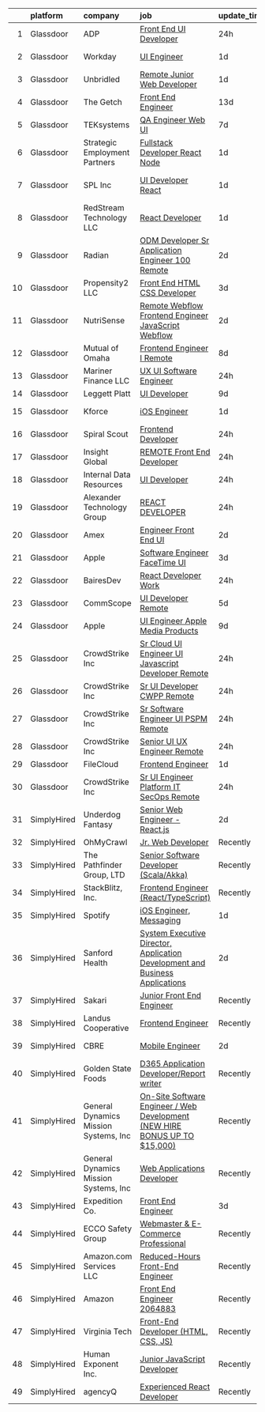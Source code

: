 

|    | platform    | company                               | job                                                                                                                                                                                                                                                                                                                                                                                                                                                                                                                                                                                                                                                                                                                                                                                                                                                                                                                                                                                                                                                                                                                                                                                                                                                                                                                                                     | update_time   | location             |
|---:|:------------|:--------------------------------------|:--------------------------------------------------------------------------------------------------------------------------------------------------------------------------------------------------------------------------------------------------------------------------------------------------------------------------------------------------------------------------------------------------------------------------------------------------------------------------------------------------------------------------------------------------------------------------------------------------------------------------------------------------------------------------------------------------------------------------------------------------------------------------------------------------------------------------------------------------------------------------------------------------------------------------------------------------------------------------------------------------------------------------------------------------------------------------------------------------------------------------------------------------------------------------------------------------------------------------------------------------------------------------------------------------------------------------------------------------------|:--------------|:---------------------|
|  1 | Glassdoor   | ADP                                   | [Front End UI Developer](https://www.glassdoor.com/partner/jobListing.htm?pos=113&ao=1110586&s=58&guid=00000181bdae109c9039b5071ba000dd&src=GD_JOB_AD&t=SR&vt=w&cs=1_4faa6764&cb=1656744710736&jobListingId=1007977150498&cpc=47CFDC01B3F81FAC&jrtk=3-0-1g6uqs45ukblp801-1g6uqs46c2go0000-8640638b53765891--6NYlbfkN0BdBocYeX87Z3tbYO-a3tIUonBsExDdYt9uQcyNDOozXnkVd5hTI0608q-7R_1Q8O8KYf5D1NZMi-Afd-a3WJ1lUbkRk1s9t00aYD5pBrgxUiZw_j9aSwcViSwjjLhfqem0XiX15YPsihTDjm2Ny-P4ZjUMDvx7i5HsshtMTvi2vCWoBhzkYxOPEPPveTFcxx8_GgdV0yS9GTS73sWAeDrAFAvxmRDYzO_7CKAG2Bz0udykR_W--g5nQl40OjU6HIp_UMpCw01tl1Lf4kxY30llGgXdQcWpWfrd5d0wFAK1FsYIDeHaVGS1xeHly0KPKVH6yXsygtB5qR1A8HyIxdjIqizyoc-6IqnhJyVaXzCKM0XsdeYTSIszp92QlfG0SyMS9cnkeBp-wHTE9BJ6yp2a9ByvGFPJts56tdlkwtrBenR4ylxNSPg_Jzs48xbgugohqIY23kBwceAUh3k0GJYxW8BNgP0fN-sKjmv6V1loQeOy3n0CWEvY3pXlWpoEyRdc6ips5OeraQEYfRXAYlQ5FoETemzKV6a8MqrT-wkyEA%3D%3D)                                                                                                                                                                                                                                                                                                                                                                                                                                                | 24h           | Roseland, NJ         |
|  2 | Glassdoor   | Workday                               | [UI Engineer](https://www.glassdoor.com/partner/jobListing.htm?pos=122&ao=1136043&s=58&guid=00000181bdae109c9039b5071ba000dd&src=GD_JOB_AD&t=SR&vt=w&cs=1_c615e4fd&cb=1656744710737&jobListingId=1007973094837&jrtk=3-0-1g6uqs45ukblp801-1g6uqs46c2go0000-bad893b5e180667b-)                                                                                                                                                                                                                                                                                                                                                                                                                                                                                                                                                                                                                                                                                                                                                                                                                                                                                                                                                                                                                                                                            | 1d            | Pleasanton, CA       |
|  3 | Glassdoor   | Unbridled                             | [Remote Junior Web Developer](https://www.glassdoor.com/partner/jobListing.htm?pos=125&ao=1136043&s=58&guid=00000181bdae109c9039b5071ba000dd&src=GD_JOB_AD&t=SR&vt=w&ea=1&cs=1_597a2e75&cb=1656744710737&jobListingId=1007975460579&jrtk=3-0-1g6uqs45ukblp801-1g6uqs46c2go0000-0aa28e00837e963a-)                                                                                                                                                                                                                                                                                                                                                                                                                                                                                                                                                                                                                                                                                                                                                                                                                                                                                                                                                                                                                                                       | 1d            | Remote               |
|  4 | Glassdoor   | The Getch                             | [Front End Engineer](https://www.glassdoor.com/partner/jobListing.htm?pos=127&ao=1136043&s=58&guid=00000181bdae109c9039b5071ba000dd&src=GD_JOB_AD&t=SR&vt=w&ea=1&cs=1_2789d31b&cb=1656744710737&jobListingId=1007948862927&jrtk=3-0-1g6uqs45ukblp801-1g6uqs46c2go0000-6f9d946ad2eb4d22-)                                                                                                                                                                                                                                                                                                                                                                                                                                                                                                                                                                                                                                                                                                                                                                                                                                                                                                                                                                                                                                                                | 13d           | Remote               |
|  5 | Glassdoor   | TEKsystems                            | [QA Engineer  Web UI](https://www.glassdoor.com/partner/jobListing.htm?pos=119&ao=1110586&s=58&guid=00000181bdae109c9039b5071ba000dd&src=GD_JOB_AD&t=SR&vt=w&cs=1_2d98ee3f&cb=1656744710737&jobListingId=1007962887260&cpc=C4A69CCDBB3B9599&jrtk=3-0-1g6uqs45ukblp801-1g6uqs46c2go0000-dc460dd38abbd74e--6NYlbfkN0AuKz8EBO1xHDEL7V2YF9xF3dC_I9B9i-Zw2Jh8clPMK9BxhHDJszxSyW718EipT5NuEJ5r4iyAw9Uxx5pJbW7rFPs4skpYXUQabwx7iecORZQ_nXqkIs4wTwzIcNtNp0ENbzfXJWnzDkFrd5GVPUZ23Vo0rIR48N8-3qK2-25sDLPCB9lrUiyzCLgtu-OKjQjXBVNNu6LDos0MogUDdN1VpYUHJgc9h9_Q7wD8CgbRRunnN6P8VK6kjW88rCXFIPhj31LVHkgd00AaEsx--Z0V0yyYlKHZBmm-7xYqifW9xUEPArKrMXJTNWgbYpv8HROG_HEY9DSQ71_7zfDI_bJZFl8yTR-QFjvnE6Jndrs0xM57GT8LuQc1dvHDRTfY7XGxRpee3bhp4KAL0uHeVci71vhi7TQV1xSftowRKjMiXlKV4PyYlBk2NjvF4C2xFHkTHApbcX4n6rx7CMxal8xU92rhzs5NrqSr2vAUjgEv3INF1cg_GS5CaNOCdcrsnfJfggcaxQpFwfYqx_BJ3LDIkNFPKDhqGesosMEnRYaQ2UxmtypQ7dpKLn4UgSPdHNx4TSYKXlJyK6bsrdD7kfcSIk5LZYKRnuAVN7u6CDJpWp7hWXvYE81u3pL_j3sNwFjuHB-xsGNJyUBH2hqJ_62gax2NsFKwwjremkZCpRWNefW0tbvpEH2pNmPlxITgPOVyHnTS899lYATtn02chM7oFjpFlz9l-5Q3V5KU10Ntd1dfU7pAJeyF5xe0zxAV4UT8T6FGglzYeKSblXqr17A3h8lah2y0EEXmRaZP-5DjS81mv_-aDN8V46066er_1XI0hdspoJQCmRVFu8G1khd6QY4erBm0lyPo_zSRA7l_u5s2GFwFqSYv3NQKA-R68nyo4umYRL8Z7gvf3QlHIbfXMX-_ZB9TVKOE2lceDgRcssjBwcgKF8V76aCJyRGrOXs%3D)                                 | 7d            | Cupertino, CA        |
|  6 | Glassdoor   | Strategic Employment Partners         | [Fullstack Developer  React Node ](https://www.glassdoor.com/partner/jobListing.htm?pos=110&ao=1110586&s=58&guid=00000181bdae109c9039b5071ba000dd&src=GD_JOB_AD&t=SR&vt=w&ea=1&cs=1_1255e71e&cb=1656744710736&jobListingId=1007973669318&cpc=155EB9D5185558AF&jrtk=3-0-1g6uqs45ukblp801-1g6uqs46c2go0000-e2a191fa8b0c6860--6NYlbfkN0Ae8WSDClp8gaHXgdcWuYv5Wrj1KoRKVvBE5CoP3jUGCrxIJ4kistXu19Dw2WKWHXN7DSxgKjhbEHjC6J9zeg0OVboIQeuyC1VUJByVXWktu4g4BWzVrMCNmsOOpPHG0mPq_smFyENH5uXZykjjKzkYN7stFNptPSOELxo-2iNEfl5wPcOGVooPBJvW_3jThtIg7kc-0vqocJooP7YiBirr6FoQ2RbsGO3otlQK2VAsZfs-uJAHF7wMEddH1Bj7-UZpu3fe7fUrwCmr0uL1aIinApgFHeMeT_0pk5NMtm2pn5BLrdyoapctBm34rqFexSBxx8udyn-sbpwH5ewwrh_CpyidjWSw5odSMuh4i7OuJ66FiqCIz8GYAs1lMJ3HJm-bxQ4ZSqPnlpNkNjigrM3M154WVmbK1hngbBblvkMEKSlN0LbyNTPt1V034bmSwKmCerAsYky_TKyjj515Lu_uAWUdOgh3WC47DGUg2MKpPoyj_aHfUwSu5Vcd7-PSLELZ4l7TBa6eJA%3D%3D)                                                                                                                                                                                                                                                                                                                                                                                                                                                                 | 1d            | Remote               |
|  7 | Glassdoor   | SPL  Inc                              | [UI Developer   React](https://www.glassdoor.com/partner/jobListing.htm?pos=121&ao=1110586&s=58&guid=00000181bdae109c9039b5071ba000dd&src=GD_JOB_AD&t=SR&vt=w&cs=1_17c9faa6&cb=1656744710737&jobListingId=1007974850575&cpc=47CFDC01B3F81FAC&jrtk=3-0-1g6uqs45ukblp801-1g6uqs46c2go0000-9d4257fbfee63309--6NYlbfkN0CoZx6RZ76Kz2BC5LaLJVXH_1oYGbR7vq7wgU_JS4Ka_zqAJAoaD_XVd8UHgkWuzgt4GDcgTCyviLqOUpLkfw9xDmsQdJ8MovGvzauOxxpXAqD9bnTxeLwCmYQPT8TM6xPsU-m0EOJyh6Eqmog4-XRhqsQs7kofOx6Uc0gybVGe5XnjWmxmOahqDWD9N1M9Y7SnK4J17RnFrK3HfUzi-rtH3iVSXM4PvVX383w9M_TEz7AleymSVWQt9CmgUg0jIB2MzGow3VIJfG4xhV5WMCRgdkVGpar1WaX9JfaR3rVqU-ck3neDB7Oa49-liNoi-b9qikyV9WPa8hC8iy6YAMpkQOrJbiS9Sh8-hI0rVNBCQ5Rv0UTaBHzNXrrXuIKn0PpXodC1-CQyE1XhZuHvR9yptp3JjoBP3OTCZ4LbB_f13FiGJcueM91izHR2qDZXHBV2UXn202RtAFku49vl8r2vtV2KEaN0_RJVAgEnCOmtP6FbOFFcoa_0RHyepaRV3_ju6Dj4pneBd9WuZOYZim3vWl1qpucGxa4odRCscezH3YJhaKw84ukmutu5uX0KJu5x3PJw0JLBToTYITsFkHdi-NkcNlKxFq_sUDeW0wv6pHPIvVCMNHh2ukAVkJtj6TBIRMMKCycbICojOMwhv0DDxr5x2KkI0ow%3D)                                                                                                                                                                                                                                                                                                                                | 1d            | The Woodlands, TX    |
|  8 | Glassdoor   | RedStream Technology LLC              | [React Developer](https://www.glassdoor.com/partner/jobListing.htm?pos=120&ao=1110586&s=58&guid=00000181bdae109c9039b5071ba000dd&src=GD_JOB_AD&t=SR&vt=w&ea=1&cs=1_7ce684fa&cb=1656744710737&jobListingId=1007973024477&cpc=2CAED5C921A5F994&jrtk=3-0-1g6uqs45ukblp801-1g6uqs46c2go0000-9e4436713e30697e--6NYlbfkN0Af4VUVFC65ZFGPeY38cqKHBXywLY7NZRgmgZnkNCReYRyOh2A8xKmJ0aardfUm_DqbGp4Mo6n5FQeh_kpfe1ayjXNBeFRj9-XW56PZtNhKyFip6CEL9mOq2VvOaismqNul2Ebl8hni4UEKKYhJHtzy52pD3upSJse6Bu9eL88qikzI3YYQlHsaNTvRBbkdrHGJTEtnJemRzJrCFbcj2-EmLLKqPx7mLSidguQ07f1aYwp0eGLSIaOD3bF6ZVPsMFRAiJ2oCraRIUL_Ackz4LM7J7BhZqVCgpIlhVTHapvWtkdbU8kzM_V-TvZ8B_CuKyxygBX1sMOtBlsnLBXJyxecJBvV3L2ZVWMYFxRyuHE3PjJSaWbSNRRhakVxmJGe9sLLPnkCRkIKPkPeSetb54SYdB1cwQ86N-6hwoqdUzYciapMbIuEZnzA50tWH0Pqa51okwVEjb5o_yTmPhvvJQLtn99OOGOYQaUNo9m5wB3hkVJadWIfoRAytpi9L4d0sBw%3D)                                                                                                                                                                                                                                                                                                                                                                                                                                                                                                | 1d            | Remote               |
|  9 | Glassdoor   | Radian                                | [ODM Developer   Sr  Application Engineer   100  Remote](https://www.glassdoor.com/partner/jobListing.htm?pos=112&ao=1110586&s=58&guid=00000181bdae109c9039b5071ba000dd&src=GD_JOB_AD&t=SR&vt=w&cs=1_8821831f&cb=1656744710735&jobListingId=1007970976777&cpc=B101C867B3EF2D75&jrtk=3-0-1g6uqs45ukblp801-1g6uqs46c2go0000-5cc4727f3d0ed58e--6NYlbfkN0CPBaTvlP3AWcGYLBb4Z-YE7ZmQp2bpWWk0TarN_m5aaxFk5hjdr5o0Pu0MABzWjsKYxC2XAn8MOuwYUIkpeqn3nkGjo2bCgh6kPV0tgKngXiOdTkkuQO15oIE81F2YOIIk8wabZTpuhrH7ybg5yiXCDACB312sfDo7MjBsk8qkRKzfIgBehCiUHDzywWL8jOFtRd5YJ1-0YUNuwClLg_lhst4LUg0w5J2LPnUa8Kp30huaxfnXht1ZBBYRq0Ns1FV-k2-skkGi1653xkhSnfClX1Kck7iNAODRgacMOwSv9dHvdpLEOJPRHugYdky4NYF9Rw4_P7WPTZjWhLwKJADFb08BKSQ51tdwwAgCKkXLeXqZghEoWaCCtMhtZjCgauc3baHQMe2gvaj6IScoih3RLGo0b4lczqoC6_QMYf3V8cPWzPqflp_YGGhsM2hj4XSdHhBhZGlqmqtmzsFW-l3qy6AHYPUGyywwXcrE5op3NSIr_zuDOKvRFW3c_k4BeTnfYtEuroouE4ZJEzp1CyAvDAxwzMNv8otB3XyRFO49PRruuRTOiZaR4xYQeJBdofdQVTsuxtb3LaAg1BgC2bS-zTYsWt7LaLH7S3ox1BI8Lc9QoeKPkfend9bP6bwazMKhje4NptVbsM_pb9KDTWmyEXyoqQ8gGkuwvEsYIh8i7g%3D%3D)                                                                                                                                                                                                                                                                                | 2d            | Pennsylvania         |
| 10 | Glassdoor   | Propensity2  LLC                      | [Front End HTML CSS Developer](https://www.glassdoor.com/partner/jobListing.htm?pos=128&ao=1136043&s=58&guid=00000181bdae109c9039b5071ba000dd&src=GD_JOB_AD&t=SR&vt=w&ea=1&cs=1_e4b2a80f&cb=1656744710737&jobListingId=1007969120188&jrtk=3-0-1g6uqs45ukblp801-1g6uqs46c2go0000-78171765aa648115-)                                                                                                                                                                                                                                                                                                                                                                                                                                                                                                                                                                                                                                                                                                                                                                                                                                                                                                                                                                                                                                                      | 3d            | Remote               |
| 11 | Glassdoor   | NutriSense                            | [Remote Webflow Frontend Engineer   JavaScript  Webflow](https://www.glassdoor.com/partner/jobListing.htm?pos=124&ao=1136043&s=58&guid=00000181bdae109c9039b5071ba000dd&src=GD_JOB_AD&t=SR&vt=w&ea=1&cs=1_4f623a8b&cb=1656744710737&jobListingId=1007970812519&jrtk=3-0-1g6uqs45ukblp801-1g6uqs46c2go0000-eafea48149ace2b2-)                                                                                                                                                                                                                                                                                                                                                                                                                                                                                                                                                                                                                                                                                                                                                                                                                                                                                                                                                                                                                            | 2d            | Chicago, IL          |
| 12 | Glassdoor   | Mutual of Omaha                       | [Frontend Engineer I   Remote](https://www.glassdoor.com/partner/jobListing.htm?pos=106&ao=1110586&s=58&guid=00000181bdae109c9039b5071ba000dd&src=GD_JOB_AD&t=SR&vt=w&cs=1_4c138617&cb=1656744710734&jobListingId=1007959150612&cpc=334ABAF5D42DC775&jrtk=3-0-1g6uqs45ukblp801-1g6uqs46c2go0000-e716b48e77e107a8--6NYlbfkN0AKY9t8q7VgAheoAs7efbXyhExMUVS6P88HBLabZoQOT6odWudF8K1nswEbB-u_gfhGuqF56yWDTsDBG_Z_IMaQRjIvkLyakpxvAvzaMee0uoI5-l-3iuJrhOAWaSqAlJDXWlGZENoEbVtRqtsgc6PTXvqNSELRq2ui7902kh2muRoFh3EioIczNp53ib624ltJZaNiHjvxZ8rf2jIAPZDtoBCLj4vPiqqAr-P8PBA3uhe8SwURxL_BnP2rQ7cj76fMrGsj3f-IpiNG9fOkwPOcb5biPo5GHPRuHfyjbkDQ81ftAKMBSjy35eNSNr2VoxNmk_iLjX2Xdi6mRZzN1NYTFy60MpuS5yLQXSYIPvr68RBPvbRk9w6BvrL9GvEoe_Nje6Za-n7Z86xx_We4wOwhaU70RevdkI5iMngzctKMbZs43km1sNnI7h7WrhUNFGFs6-vddCH4nzktAOd9zjxdaWGmJZ5B0BqwSLrTKJsPM5GsSpLxMn7jTnBZMOhKcobnR61vPH2TSeMQSr7wJkh_)                                                                                                                                                                                                                                                                                                                                                                                                                                                                      | 8d            | Remote               |
| 13 | Glassdoor   | Mariner Finance  LLC                  | [UX UI Software Engineer](https://www.glassdoor.com/partner/jobListing.htm?pos=101&ao=1110586&s=58&guid=00000181bdae109c9039b5071ba000dd&src=GD_JOB_AD&t=SR&vt=w&ea=1&cs=1_46aff937&cb=1656744710734&jobListingId=1007977299940&cpc=4B4B39186BDA197B&jrtk=3-0-1g6uqs45ukblp801-1g6uqs46c2go0000-4ed103ad4145c6ce--6NYlbfkN0CRXJaX_ETJGlwN1sk8fjXo5yVXRvSeounu7t0bSIDpPoi8HR3n8jkwe9kDAt425NC0R3RFqOMsbVNXBY-Nde4WNEi39do2qVtcl5HnCf3ZiCe6iI8DcY3btsY3BHRrPZQ66UoP6YdkUO2FURnU_Hcv7AhAVYPOpSTUy2PDXYsL8Neqk-ASRKctSgHym9VNKIq6OtJQZdH5Clyzta8Mey3aEMG2gkT0yw-isX70bqGor4jKmbhZokFF_JiQyKmSbeObSXaWkihehJKbN0C3ElFuOm5DbVutWR4LpcQWOIwg1GEVH0UL0afzz2JAfW1_0_XSB_XlJEcSa6CMyoMQHsmyZYnzXk_fc1MsEwx0FOKt5W_9rzTlGX1K2jvYsNrH1S5jaSVlSFg1Fu1Gr1pR4voXOZB6XbyO_ygUbLg5T1Zm7yExVKsX99b0EDq1AEFyhquaZnBMMzp-Q9xSsTZpg5G1xnp-_zL_kt6iwbcZsqvPHTCosyVtRmu2PWQWwBaQ1XkT15g89BPHoVyooJOKxrUrAfKMhdpsLU2HR7xGySvHYgCT7TULc-LOxBqZva3o5ZJ6OJHzXeU4ycE8zGm43LTg9hdZC26XUp4dxhAhZjfm58bvFgrEH6lmmNv4GKqUqz8%3D)                                                                                                                                                                                                                                                                                                                                                        | 24h           | Nottingham, MD       |
| 14 | Glassdoor   | Leggett   Platt                       | [UI Developer](https://www.glassdoor.com/partner/jobListing.htm?pos=130&ao=1136043&s=58&guid=00000181bdae109c9039b5071ba000dd&src=GD_JOB_AD&t=SR&vt=w&cs=1_f2a6c24f&cb=1656744710737&jobListingId=1007957923313&jrtk=3-0-1g6uqs45ukblp801-1g6uqs46c2go0000-24d3c1303e62a2fa-)                                                                                                                                                                                                                                                                                                                                                                                                                                                                                                                                                                                                                                                                                                                                                                                                                                                                                                                                                                                                                                                                           | 9d            | Remote               |
| 15 | Glassdoor   | Kforce                                | [iOS Engineer](https://www.glassdoor.com/partner/jobListing.htm?pos=118&ao=1110586&s=58&guid=00000181bdae109c9039b5071ba000dd&src=GD_JOB_AD&t=SR&vt=w&cs=1_f340a3f0&cb=1656744710737&jobListingId=1007973787086&cpc=5EFBB0462F9C6B7A&jrtk=3-0-1g6uqs45ukblp801-1g6uqs46c2go0000-3b95ab327bc8602b--6NYlbfkN0C5IatSLh_Ak1q39eQQoPIxD737RW9NeiYGvIRXkrLjEBkC4LI6KweF0vk9JRHgKW-XJBUh1Rwnd5yC49-vlYcaaTttfyMHpOCW5ETJhrrEF2TnqeD3rifF-2_ft8NWHITOLXouQiYgRyUwBhvbNqfKtnkFrWlz-AXV5AdVb931wPgUw7nQeGcjZyru7PnitgO8WBTntLAxKrTK9NClHerUAwtlFTZzS07K_isQUSYWibuf0fYHEGjrc_Ou9DSART4u1MKb4qSIiaTAUbuM7-PGJm8cd_LeozMF_pAncoG9344nnwTLhgXWXtOvXvaA8zaIXIqSuS2BP1nIXHQOWrLXfVfbA-0w-PiMT4x3l9QeAM9yvCZLLAOakV-kXxqz8nVVMHJlzG9At9G3Yv7qrZ2Eb2NLSOZSqL_RNOkoybC_2dFXVD6HoURZT4dmvKEa0KwEdPS8nWS7gl6BD9H0ChGG3X6W07w6_7RpFzMRToFk4z4b4j0qpY-dgDojCR2mDJ_G0Rg1bBRqToEec-QjuwBvISgdKA4yfPUAedyVTUiyv9aEni_YGW8Ts8CDyVLUWaVW21pDYanhXaLnuOPma5a9ZviwB9Pva2I%3D)                                                                                                                                                                                                                                                                                                                                                                                                        | 1d            | New York, NY         |
| 16 | Glassdoor   | Spiral Scout                          | [Frontend Developer](https://www.glassdoor.com/partner/jobListing.htm?pos=129&ao=1136043&s=58&guid=00000181bdae109c9039b5071ba000dd&src=GD_JOB_AD&t=SR&vt=w&cs=1_7935c20c&cb=1656744710737&jobListingId=1007976701147&jrtk=3-0-1g6uqs45ukblp801-1g6uqs46c2go0000-fc1400203a9b1ae0-)                                                                                                                                                                                                                                                                                                                                                                                                                                                                                                                                                                                                                                                                                                                                                                                                                                                                                                                                                                                                                                                                     | 24h           | Remote               |
| 17 | Glassdoor   | Insight Global                        | [REMOTE Front End Developer](https://www.glassdoor.com/partner/jobListing.htm?pos=115&ao=1110586&s=58&guid=00000181bdae109c9039b5071ba000dd&src=GD_JOB_AD&t=SR&vt=w&ea=1&cs=1_e03a87c4&cb=1656744710736&jobListingId=1007977738342&cpc=217C45A42544DB93&jrtk=3-0-1g6uqs45ukblp801-1g6uqs46c2go0000-af4300dc63f2bc65--6NYlbfkN0BKkHZu3wF05EeDimN_p6sYpKCMArvwa95YdH7UpkaBCu3kko-CbOwOV_XhtFppJUNQ9NlS8ArM8kPCoo8MoNYEnhN3JZLZTbza090vZEJ_-BujKxb5xfp26E0MeDYcaIfUuLaQiozBZirQuXX0w8E7t78zRTftg-i7gvRwAX40OcQbM9y82J2MaM8UfSslGIsHaBKRtilK70fStvmwZ7syq7bto8XSZtE4lDTXQKixeQdNCZkE2f8tDCP2ULqNeIbHUt9HeNc3BXzyGnW0fV25eqBGaKgJCvNcTOYhXVgi7jpIdiU1UffnkUe6oQKqBiBvWLPQ98PyQQpaE3R23NYz93QgfG67dlbf3CBXt97MZwyHQJPwq7liRwmp719WSTZlS5gMH70N07pKMwzRta04erXsDLvoQKRyunnusOheDnwM2Y3-5nyJmjARGOXMNUiA1xrVGAp-Bj9iT49GLqGI0lr9XdUnAO6JK010e2npUvFZRWeWsKsJtHqy9ZtNAj5X_PqQ0B696Q%3D%3D)                                                                                                                                                                                                                                                                                                                                                                                                                                                                       | 24h           | Remote               |
| 18 | Glassdoor   | Internal Data Resources               | [UI Developer](https://www.glassdoor.com/partner/jobListing.htm?pos=116&ao=1110586&s=58&guid=00000181bdae109c9039b5071ba000dd&src=GD_JOB_AD&t=SR&vt=w&ea=1&cs=1_7daa9ee1&cb=1656744710736&jobListingId=1007976878367&cpc=FAE5E775D180B2FB&jrtk=3-0-1g6uqs45ukblp801-1g6uqs46c2go0000-4f1192e115aca0b4--6NYlbfkN0D-IIHpRgNhhiguU_t6VlqfhfFf3-SclHiEW6RanCpGL0AEnsnTmiX299MBfDVxpfqKARoMG1BliAW50HGdWNzpuOY9_ictGzthdb4HKyI62osFL0HXph8qgHlpP_VWFfI3T_BR2RUA1ENZRK5fTHbsJVx71rsQlA511dJXfMxT_zbocUJOsYIbkm-pUpboDVpddpmAoaEHQqPe5L-8zvmbeb51h24YFZwnQDWS_J53-Hz_nHLTah7NEWjXms7vL8DB5bNf6jwkaOveh8TmKQTj695QKl_c4rWs-y2DI76s5RHda2V6Lgn7mR12JiTHTr67p2UvCHIfGfavaxDJMZej2z1zDbMN9NWt0--zG4RTNxrKgahOH3jJIlArcUhzEAGtbiQcRVGLDgMgYRKHpdEbsBcpqMV5HolFr6EsSY3OpB9F30cen4jKK7Y1tYjyGoUFFoqoncfWNJ35A6LHqj2EYxPkxd0QqZkP--IWzT7sHnqvKZa5rEUdS09MCsXxLa4%3D)                                                                                                                                                                                                                                                                                                                                                                                                                                                                                                   | 24h           | Remote               |
| 19 | Glassdoor   | Alexander Technology Group            | [REACT DEVELOPER](https://www.glassdoor.com/partner/jobListing.htm?pos=117&ao=1110586&s=58&guid=00000181bdae109c9039b5071ba000dd&src=GD_JOB_AD&t=SR&vt=w&cs=1_26efed9b&cb=1656744710736&jobListingId=1007977729681&cpc=D69957E0862862E0&jrtk=3-0-1g6uqs45ukblp801-1g6uqs46c2go0000-75e7f4cbc5a9115e--6NYlbfkN0Avftd6jsqiWrKyZssmiLKhk4_EZe-NnSIBQVtPsReCG7jCM-LcLwSbOAvDOC6cdpN1os_eqk1aZJDLUvlW6CA3yOyBwA418wfhZ_MnjmQArTKPN9MSTjLD-mgCzUta7qcrdEQzWcRXQC75uE_WRWuFIGtqBjvWk37KG2DlQaIuGJhp0I3iCpM4BUhugAQm9Cggh7dYSbPzDhdjEBcJltuWjShXrflV1csfij4fvpDIZSOqHNB8rTHHIU6PbMc46JK6InXAnISma0ik4nZ-4G5mo8D-wVvOeDTctOi6yIQq8SrNdvq4xU8lCkPrbY_Np5SuDtplBy7zhwQYuzTVVy2nuVO-Dw5lSnt6HgkE7X6FodrqDhjf0CyjFMKPOtyhqvNFTNFI3vVojwzETy-HHDigvXvv9dfjlD24Qp-87TAfJXvp2COOXDE699Tx_rW_8nWO5PNAg33GL3rENiosFBM5BrdczfgI93A%3D)                                                                                                                                                                                                                                                                                                                                                                                                                                                                                                                                     | 24h           | Remote               |
| 20 | Glassdoor   | Amex                                  | [Engineer   Front End UI](https://www.glassdoor.com/partner/jobListing.htm?pos=123&ao=1136043&s=58&guid=00000181bdae109c9039b5071ba000dd&src=GD_JOB_AD&t=SR&vt=w&cs=1_f5b76d2e&cb=1656744710737&jobListingId=1007970760520&jrtk=3-0-1g6uqs45ukblp801-1g6uqs46c2go0000-14cf124d68024c49-)                                                                                                                                                                                                                                                                                                                                                                                                                                                                                                                                                                                                                                                                                                                                                                                                                                                                                                                                                                                                                                                                | 2d            | Sunrise, FL          |
| 21 | Glassdoor   | Apple                                 | [Software Engineer  FaceTime UI](https://www.glassdoor.com/partner/jobListing.htm?pos=105&ao=1110586&s=58&guid=00000181bdae109c9039b5071ba000dd&src=GD_JOB_AD&t=SR&vt=w&cs=1_64e956d9&cb=1656744710734&jobListingId=1007968763049&cpc=F41FEAB56D215062&jrtk=3-0-1g6uqs45ukblp801-1g6uqs46c2go0000-33b8aa5dcc80f057--6NYlbfkN0BvKrLyj5gPmtZO9T8euul8TCxuuKNOtzRJOomxnwSEodTz2Bc-sPZlt2Zgji_QUXELUOP7nPS83B-uHpRDEFV_70kxk398OMpudh7w1QJZ-B6EXuMfTVX9Fm6MNqzjqYh0ONp-eGm4nsvHumKbyayViD0x30M0D1UqhCtu8LsDKfFOtEwVvfgG2fpkkSewbTwzItQJyXDEjUNS6uMrMSCMTzE20K_urbZIvNn1nkwOPQ4FnrMcuxvE2Wef7U3G77ZiEseKL9cTr5DWo119AEwCZSOTFf7o1VF4OqzN23n8kCGlbzSP_ZFx66d7yTPyCNHB6yVgs_Uxm9WO1AOiPH0DBA-Bht50sIj7-VV85VH3wTduoSAZ39TM9rwP5XYFqXmBBlDvhq2B1I1Jh5RyXtPjb7VQZxSTspTDX0qvieo-DsUytljotHmJSpmoHSvjNuL3GlGEQIOqxgVf14xqj6RVtclHzUtO2a9QSizY8EDyfnz3woVvAs3LUcPMpjjT_N4TfV68c9ekRVLepUb0vKi8_2f4rTgeyrioGo-itKnaITctkgx5tchBvr1nZUZfLVzuJR76lixpS_1UVlkAHP5_3_Aclyo_qg2Fdd0rvpO0hid7gmjQaBmK5RETz7MOXJ2IZgYvV3ItLaSAE_5QjK5hKJzcNaLsXeXFhOW7h0ZTW-8Nrc2G-AQ9wFzSmIqiM2wCE0BiXWaYd6MHZ68eIlBGTDMg-uKTgug5tJH9P0fKDqyKZlaebOMPJz3A-r-ty81YfIbVA7IpTeK7MrxJLBqlvlrw2bfZgzx2Yy3wyN7MGqtpRN0Ixjbl4lHKqcWbnDi7y9xboh6seNTCNRM1opwC0ZKFeL5fBJPL7m87-XYKNUzW0BElM9hNnQ-xGgTYuwxF4xCPFc127PA9uId9Ej6p4Jxjpq--XnF_ywxiDxZ0IvVwq3C1JuQgT5Jjq21zUv6IYPTMxfPfHQ%3D%3D)        | 3d            | Cupertino, CA        |
| 22 | Glassdoor   | BairesDev                             | [React Developer Work](https://www.glassdoor.com/partner/jobListing.htm?pos=114&ao=1110586&s=58&guid=00000181bdae109c9039b5071ba000dd&src=GD_JOB_AD&t=SR&vt=w&cs=1_9d72fe92&cb=1656744710736&jobListingId=1007976975404&cpc=C4A69CCDBB3B9599&jrtk=3-0-1g6uqs45ukblp801-1g6uqs46c2go0000-557afa12b1f95c84--6NYlbfkN0BfEGkshao4EhrCCf7LYqKO8VNtf9vkQrewuI3DmTR_-Jneqbsj8sPVmGazyWwXaUott1QKtIdCfv1Ov6UHyUmSTBPcQmSfoVjzkcWQm8xSaEJsSonLhced0AmYb9JlsQ3ez7ZRfOIbzyD-W6TQ-U1KuSdAg5EnZ5rGdkiBxBn9ES07zqJkBFVnb45Fdj127QCQwcHn4vnU2SsZZ4122BGq-KtFfRe7fn2FpTGgoAMBA80OSmKAFxMXE2xI5W7DYjNetsm-UG66lN-byMhxGZPw5M1EBZ4LwAnft6VP2B53-VAcJqZXrFHuTKg6bASOw0gXni76reki8SJ4p9OCBdwPiyUWAcsP9G12AeEHEA1B29qj5PamhXYIlALMa0oq4EfQdijrY2mDVyYJGocd5OjogJ-kxCrVNv-cWkhMBBx8n5yj32es0DTCPD0d9XO20R9j46_jOq6yo6fJaJuXo1cNT6tHk8r8VwuAIldSGLz_1TDOZNdfpsc3iTUxV092wJB5i4obDw_mnRJD7yWUPeWDGGNlW5dEwyx5wAiOqnizfs1c1Csv7HqnnCRO4ArnX8xg7Q1pcwgpKJxKXAv8dD2R)                                                                                                                                                                                                                                                                                                                                                                                                              | 24h           | Los Angeles, CA      |
| 23 | Glassdoor   | CommScope                             | [UI Developer  Remote ](https://www.glassdoor.com/partner/jobListing.htm?pos=109&ao=1110586&s=58&guid=00000181bdae109c9039b5071ba000dd&src=GD_JOB_AD&t=SR&vt=w&cs=1_e82a0c73&cb=1656744710735&jobListingId=1007964957612&cpc=1160948BCBA38B5B&jrtk=3-0-1g6uqs45ukblp801-1g6uqs46c2go0000-41e1b7ecb28fd14d--6NYlbfkN0CwPQlE_KVUWc7XgRS3UGldfhmULTx3GuLIl-6xz8KvcvTI7h49EM63c1ReKtsj9ZfR5YIMkhPyz3BY3KX3T9LoMasfrG4g2-4e4eVVKUs4q9ZiN897-xsl5WtZtCM2PekuCRIX3xjC2YxmmFB8SqydZ48MOuhfzSudIWFLZyaewc1M7OXbnVm094jguUIyIg5h3zjxCg9qg8gUByLkGj1HofjAWCv5gXy6tb1_rkQY_bsyNDHh9RoNIs4JDKTPl5dJWwGr2elan4GVyA0pT6ZvlRjI_aJhBKCrIHi1pm5zQS0kevZHt5ahcMEuyaWCEYY0LJk0IRpXjm8dd52OoLbrpDJmyy9HdZ8W9H4TQQTIemjw85LmM2xVgYtcTTFXkg51O1gurGtLOtZJJSSo9lRlRuWkgawaxq0iO2pKMrwpCQNd9zHvsO5AbLxOALPn4nU0jjqui7pLIQ%3D%3D)                                                                                                                                                                                                                                                                                                                                                                                                                                                                                                                                                 | 5d            | New York, NY         |
| 24 | Glassdoor   | Apple                                 | [UI Engineer  Apple Media Products](https://www.glassdoor.com/partner/jobListing.htm?pos=111&ao=1110586&s=58&guid=00000181bdae109c9039b5071ba000dd&src=GD_JOB_AD&t=SR&vt=w&cs=1_6153ca82&cb=1656744710735&jobListingId=1007958038015&cpc=AC285F3A3ECA6BB0&jrtk=3-0-1g6uqs45ukblp801-1g6uqs46c2go0000-8a0b664032cadb1c--6NYlbfkN0BvKrLyj5gPmtZO9T8euul8TCxuuKNOtzRJOomxnwSEodTz2Bc-sPZlFpP0h5lDivovpfvqOxTLWHU9I2qb_-gDvf3LctaM9XozobUmQRjXF6f63jcxG5I8xS-venhMX2NcyikjYLIjvJ4YI5wvFezBQX45jEeeXmzpKsAxdR7CIeMYcnN4AGwmHKzJxtnANsjtFyHA_YBBUalRmHz_t_47h3oMqUAeKwl5vcyD7j2aB6AczscHUT7eTwwg9DwJrdsHGfX97v298kYL9G2iSqWg2Hk1pOoIeVnjhQSWJuWvOhZGjzTUCDPZYYCZ7s-xm5a5l9zKOj2gC-j8YjPwQmV4hPPwUhun7ipn6i9V2m1EpzjkruqAi9M4OMXxxdemoIqkBAKsoLOOYCpQpFoP0FVvUdcrCnv_gV1loYwSQOOlF96watvl87W0rhsdNlKQBxVrxT1ksrgl2puQr_ruAF0oyKNwESLgts1oAoMrkgn3GpCMCvk7fiheGYLiQiE1_QqQUmSOUy0o2ISid4LadbEHUSlvZ21NT2OhrknK-qINshSfAC1wB5zOvow5d3SRPtxEUL9FqAhC9OEFUFYltO7G3QgEJf03uGZDzUiVv0oA2ljicy3reYKu5tXnVzeY-Fe7idOSri4JXh4lgAIlawKTaUEO7-Sf6kYSmtHP3_AkA4nrEVEB_4whWNwGSwGVwqqy3iClzWDox-eVx0UbWVV0RoldnlDsysQHOsYT4Q2dk1QqU0oRXRrnhA9a5zwUkzbJjf1zROS1z0S0zbw28kN9zJXArk-FXMe-MyqVQsUkIkd18WtXr5baIcJ-Ah1DSHpLyN9L63mfVEXVLXcICNkCLtdf8PXrR_fu_vyCTv22WUIDH0lKaXY33oryj2VEZXM2aFHupoa1m6yFyAra65uwzPhLy6JFmsvBaqURzgQy2w-dNUJmXeEvVTDWpOdlJj_o2YMxbsgH6Os4AUk9AoDX) | 9d            | New York, NY         |
| 25 | Glassdoor   | CrowdStrike  Inc                      | [Sr  Cloud  UI  Engineer   UI Javascript Developer  Remote ](https://www.glassdoor.com/partner/jobListing.htm?pos=103&ao=1110586&s=58&guid=00000181bdae109c9039b5071ba000dd&src=GD_JOB_AD&t=SR&vt=w&cs=1_d7beaa14&cb=1656744710734&jobListingId=1007977361111&cpc=F41FEAB56D215062&jrtk=3-0-1g6uqs45ukblp801-1g6uqs46c2go0000-2464116eed68f0f7--6NYlbfkN0Cu2CVlb3GO4Nf7aS8SXsFwjpUbSKkwsJRaJhRnAEdqU3Js9yq5ERWfG4xl2bJ8urZdfVP2gNAQEkwun41HXerDxQI3trCRHoTUzKLrt1AqrZiQ0NysiWytOae_fhc2iM9Y-ZqdY_t-PJXjlbddwbq3bIfiqJqDLZ9uTa2yDSld5V6fjFLTIZAyyMXzp2liHsfDTTgxV9F7dgeEEVeUyhgTzdkUxSsih20yeAU0nV4J1b8xcGKdcvN_Ia_-Ee9xWNRxLPlHJ-ZOpfHd-T5Udlkcm2l_5pdmuUbV8_dDvxv4Y8aqoMaNJeV5YW5CF0qv2wVy_qRa9V1C1AGp-PP4n3hJ08HH2sIL_hpDuTZuBSObGsGuydU6WDJXew5ysf_Z6EcB0eR9CqlZ8DDxZncBq040UgGydGYNvndJ1_7PLaRP2EpLHeLs8KY1Ja-TQQ7rvnHAAQQ5VnobRB7nftVaqml8kJw6uNNCHuaimL1PuCco3AIqLPyq8WdySi_RBg867cd0XGUsd7SuvR4yHbE6uCSue0Men48k2egrRq7kYLDDtoZO1-lJAk_6huzwTmZ3_F8jHhUKWxxeHQGsTRFnv50CpT_3f2yx9d3NE4d9EB6oKty2ccnMrgVVpv5kMVL-ny5j-CdCbrDeI_xGmzVk3iq2CTeDuIJAsM0MykOFMee-pdN3YjM1rI8CIC6sJLzrmL9UpQEmdL_RNwysHdDOraSCD2q-u2oRl9osiqk20DWCKJGLiGXGmwiN)                                                                                                                                                                                                        | 24h           | Seattle, WA          |
| 26 | Glassdoor   | CrowdStrike  Inc                      | [Sr  UI Developer   CWPP  Remote ](https://www.glassdoor.com/partner/jobListing.htm?pos=104&ao=1110586&s=58&guid=00000181bdae109c9039b5071ba000dd&src=GD_JOB_AD&t=SR&vt=w&cs=1_dafa9d9d&cb=1656744710734&jobListingId=1007977361156&cpc=F41FEAB56D215062&jrtk=3-0-1g6uqs45ukblp801-1g6uqs46c2go0000-9e213cf659fab321--6NYlbfkN0Cu2CVlb3GO4Nf7aS8SXsFwjpUbSKkwsJRaJhRnAEdqU3Js9yq5ERWfG4xl2bJ8urZdfVP2gNAQEn-3t-T0DU6hCVHFTKYhdFu7ExC0ffBGIgY2kSFKCU6LUVrmEck7nOLmVMNt8KV0lfxRAaKxDCUMwot2UXH3c9c_qAbfF7QaBu_bJ-DSin4vrmQpryp4prd9L_vnYh8SxCanp9tCLj0kzY66ZefPYhUQeyvliYdlC5lBRWVmVfrJljfX4QqV9J9Oggb4AOtsgs3PHMImhXbdvmx3my3vgYYLmAMA4cZ72_kcHCk8eM7JpnC8x3HYI6sWRqXvOZaZQhSeCA89c2z0eTnicTGfb-prQZ8Fcc6D_LIjeH8fBd0ZG8rX5azH4UR6_li1Smtxe9kLYx2fEndCEAOzzj_yHYeEMQngRH3QIYziVY58pz36Ty0LNW_oTpuxhNisS5lYmjfK9GEnqm0AtSychFnRdWHc-WmFe4BkXyFTrpH4j6X7TfD_ZIBAdpYmqXVTImsNi8Ef4V-p1HP1pZzLgEKC7PnI_wdVmhBUQ_ti3ZyL0FBU1fN0DNYy3RzPtYCCrXgGrfeVaajOY2mvAITJdAvVNAQPfv5i9NlRr2w3tWpf_uLfvQ5hJHeLonKer1fcw03CpW0HjslAey7kXihI32kFjhuhY9KiOoszd5-o7IA71J9s-3NRoCObA-oYWcLT81j8-1MNZtwo_aB-vaVXZggx_qxU-E5rYqUfeaWXFaT7XqaX)                                                                                                                                                                                                                                  | 24h           | Los Angeles, CA      |
| 27 | Glassdoor   | CrowdStrike  Inc                      | [Sr  Software Engineer UI   PSPM  Remote ](https://www.glassdoor.com/partner/jobListing.htm?pos=107&ao=1110586&s=58&guid=00000181bdae109c9039b5071ba000dd&src=GD_JOB_AD&t=SR&vt=w&cs=1_47b9e923&cb=1656744710735&jobListingId=1007977361076&cpc=F41FEAB56D215062&jrtk=3-0-1g6uqs45ukblp801-1g6uqs46c2go0000-dd55c53f34ba6217--6NYlbfkN0Cu2CVlb3GO4Nf7aS8SXsFwjpUbSKkwsJRaJhRnAEdqU3Js9yq5ERWfG4xl2bJ8urZdfVP2gNAQEopfVOBInOutWzA44VXUeDtyVI-tuC2Do6sl6tdfbfQzIlTHuNpSQ7Hp9UnOD7nPBg7n3-AXiTahtfPLIlxZLnwt54o87HXMkNddGJNVFAxfbTE0WCSGuIiJAYKjzYe0PFqZk_DlzeIdleM0RvqjOl1SjoPN9Bi8UaniTgC8j1qiskDRDGXh4xySBLJHoN76vje8-oHRqNz-N-OgUn6UePtt-_un3jLMke4CqR0N5L1KCiF3O4BtW0Aa5agshpnz6-hs8vinNngokYyAyiol8k_fMIz7iSMmuY5Usw-Hi9CjJfzbDThB0EPSey-znlQFQCePiprdL_bJtyWuXMGHuqHnagulX4RQZPpRqWpfeaWUd1lV2_jtI8YkhtEt3sK-_I0sYZIiIazf3duoyHu9fxFE6EuhlTH7VB-ok_0sfG3ph1-tmwRbSswG_BaM5IQPVHlxfYVuQ-dSmEmNnmWrJvUDqcHW0wX8ttZ3XlTeBbj0YGWDpgHvyGolEYue1mqng1Jgb-iVOROK-fLnEOkKOm7sg-pcPKgwytmNqpDuJ4GG4QWaz1A5sSPYg_v_EeNpO6Cc_Kht1O9LN-AtE6YKSE8Xu7BBH4txDJckDDi36SdQa6fedxVUPkJd-HMhToDNaziIMvyBq9mmCO5O4hxs9_BasdEbBFonuQ3opcekJ0L6)                                                                                                                                                                                                                          | 24h           | Atlanta, GA          |
| 28 | Glassdoor   | CrowdStrike  Inc                      | [Senior UI UX Engineer  Remote ](https://www.glassdoor.com/partner/jobListing.htm?pos=108&ao=1110586&s=58&guid=00000181bdae109c9039b5071ba000dd&src=GD_JOB_AD&t=SR&vt=w&cs=1_87de2d31&cb=1656744710735&jobListingId=1007976227895&cpc=F41FEAB56D215062&jrtk=3-0-1g6uqs45ukblp801-1g6uqs46c2go0000-dfb3c2f40863c85b--6NYlbfkN0Cu2CVlb3GO4Nf7aS8SXsFwjpUbSKkwsJRaJhRnAEdqU3Js9yq5ERWfG4xl2bJ8urbPaiFxBtIl5sL-jhG16WzY_P6mzDHmTWUzR-PWRK9HhfoRbR-VgdMVOQGgg1BP86GBVpmkHmk4g2NI_XolciOMYky2eIVa00hoGNL58x0O9o32IGVaPti9cBUwxzCNg1VPnyr7YJYk7TbWYttPrM6qzsgTPQw1po8NdN5ifsisGUDfeEAEh6VjZgL-2xznEVIUAX9FoDoopL9J8ycXq7xWSxeDUZhW4hJujH8di41fPGSuIlrsgwEY9G9tLZ4xeTLkhwmviYP9HCF-VM3hJl5D4JHwbfJUNcFi7XmAT1kRJIqeaZ7VKelds4k7wq7q7A3ZT9F5TVirbiAD_PwfeD7-UK8pZGiCIQEqVOz8jHd4Mn_g9YwoW1Ifn2VAwnHNK46WWE62nDBw-MfmO0aq3DvbyDDlDS1C5MWAh4Sb4bkBvb1Da1HRIk1USuyfNpWjfqhH2d38IE-zw9GBvsaSoDNQlkEmICgmWnnpHgYJStTezrROBMYvsm5rIOfGSqu4Hf0dv61ua_bAEL_0DpdTVUc5rz3MOAmE5-qA073D77T2TH3t_CLiU48HfbrIadPhg2pAFd56xvxhFiqtuygKMjmfiYW_pKAawuL-hHt3eUxq2zGGjmgu7eIapGAFZTQImWWJxnt23MJZbWKvUNDNIAGr0VPCCKCnqNcsEdOo5Ffw-ATAf0cAuhza)                                                                                                                                                                                                                                    | 24h           | Los Angeles, CA      |
| 29 | Glassdoor   | FileCloud                             | [Frontend Engineer](https://www.glassdoor.com/partner/jobListing.htm?pos=126&ao=1136043&s=58&guid=00000181bdae109c9039b5071ba000dd&src=GD_JOB_AD&t=SR&vt=w&cs=1_c366a698&cb=1656744710737&jobListingId=1007973432664&jrtk=3-0-1g6uqs45ukblp801-1g6uqs46c2go0000-88006bbd3d4c0d53-)                                                                                                                                                                                                                                                                                                                                                                                                                                                                                                                                                                                                                                                                                                                                                                                                                                                                                                                                                                                                                                                                      | 1d            | Remote               |
| 30 | Glassdoor   | CrowdStrike  Inc                      | [Sr  UI Engineer  Platform   IT SecOps  Remote ](https://www.glassdoor.com/partner/jobListing.htm?pos=102&ao=1110586&s=58&guid=00000181bdae109c9039b5071ba000dd&src=GD_JOB_AD&t=SR&vt=w&cs=1_6d303651&cb=1656744710734&jobListingId=1007977361194&cpc=F41FEAB56D215062&jrtk=3-0-1g6uqs45ukblp801-1g6uqs46c2go0000-a79ca2a4e96697d1--6NYlbfkN0Cu2CVlb3GO4Nf7aS8SXsFwjpUbSKkwsJRaJhRnAEdqU3Js9yq5ERWfG4xl2bJ8urZdfVP2gNAQEmrheudiXemuxb-g68CX2GLQKBE4bhT4sZUS0mMQwlW3TLmn8pRFtdB89hCs9i2n_1bOppnz9kurfg7XIq-dtqDQRdztpdkqCuacfWJcnDgF1vOE7xXpFMEv3aQZS6eoe94m4z6u86pCkTuoFVqw45UOMiUI3-S2s-TdFRMbcMlJlyMVsR1UA91zZIZecwU5e4gW332FLIuvVHqGTMNFJTs9Iu1W7GR5UEp0aPB85GWV4aMNkrzlnYWWDQ_zccHH0Cpfrs0CNNgOnRw4u4XRy_VYE8lAMzt1s5kM2-06YIqnCiKYG1_MTQptyr86z9o991mC7FFDvTafFEv3k4ExWFeoDO94QoXGWpp9ZM_p7DM9llCYMqm0cC7vGILwoGBBSTlnmx4yXNa0adr7kow4y5NbOy72p-Rx12bXAqfyi37hrsXhLun3vSTXGxDSwuVqhqsk6Fp7l6eAq3syUjww9SAYovdi0Kdk54aK6W2GfYaSCqcYEQM9YDSS310151I7BWODiXJdEGuWXtdKPZ991IEk_p0bV4u5KGio9zaA1VUFOseFseTWyp42LIevoRvGAbNnHjAbs5-RaimGKfF0mLRtJuM7WxPAuadXGtHyxQk3T4hYJum8W_BxjXtVl4kNxaDmQ2fTPXvHB4mzzLTbJw6TFgGzPMRTPuNxBIdpPSEn)                                                                                                                                                                                                                    | 24h           | Los Angeles, CA      |
| 31 | SimplyHired | Underdog Fantasy                      | [Senior Web Engineer - React.js](https://www.simplyhired.com/job/3nHoCSa44jcdPbw88CFn_U-wrkyYpi-m76FtHQAreFW7HvKKNhmnhg?q=ui+engineer)                                                                                                                                                                                                                                                                                                                                                                                                                                                                                                                                                                                                                                                                                                                                                                                                                                                                                                                                                                                                                                                                                                                                                                                                                  | 2d            | Brooklyn, NY         |
| 32 | SimplyHired | OhMyCrawl                             | [Jr. Web Developer](https://www.simplyhired.com/job/pJxEFhJzOdWCGq35gO_rslv_NrTp5hxykKh1vwN_-Ic3dKB1evHV7g?q=ui+engineer)                                                                                                                                                                                                                                                                                                                                                                                                                                                                                                                                                                                                                                                                                                                                                                                                                                                                                                                                                                                                                                                                                                                                                                                                                               | Recently      | Remote               |
| 33 | SimplyHired | The Pathfinder Group, LTD             | [Senior Software Developer (Scala/Akka)](https://www.simplyhired.com/job/O0wUcRF08EHGZaw3Bnf_YFnXDco0QL-U-FiARi5coTVmBysMN2DDqg?q=ui+engineer)                                                                                                                                                                                                                                                                                                                                                                                                                                                                                                                                                                                                                                                                                                                                                                                                                                                                                                                                                                                                                                                                                                                                                                                                          | Recently      | Remote               |
| 34 | SimplyHired | StackBlitz, Inc.                      | [Frontend Engineer (React/TypeScript)](https://www.simplyhired.com/job/PHTAD8l1d1wY_qyZtZh2ELDAb-VRZyw7yxuMwctqWk8il2EG0-AbmQ?q=ui+engineer)                                                                                                                                                                                                                                                                                                                                                                                                                                                                                                                                                                                                                                                                                                                                                                                                                                                                                                                                                                                                                                                                                                                                                                                                            | Recently      | Remote               |
| 35 | SimplyHired | Spotify                               | [iOS Engineer, Messaging](https://www.simplyhired.com/job/kYbduWjIx0SYCfdKGOHKBqrHQPXugxOJlqsFOJrICZClgBvwIAuTHA?q=ui+engineer)                                                                                                                                                                                                                                                                                                                                                                                                                                                                                                                                                                                                                                                                                                                                                                                                                                                                                                                                                                                                                                                                                                                                                                                                                         | 1d            | New York, NY         |
| 36 | SimplyHired | Sanford Health                        | [System Executive Director, Application Development and Business Applications](https://www.simplyhired.com/job/Kjr3DCLdiLMxDqv3F0M6sMChJSvvcydU0YvpLnlrmutpRncX78Tdnw?q=ui+engineer)                                                                                                                                                                                                                                                                                                                                                                                                                                                                                                                                                                                                                                                                                                                                                                                                                                                                                                                                                                                                                                                                                                                                                                    | 2d            | Sioux Falls, SD      |
| 37 | SimplyHired | Sakari                                | [Junior Front End Engineer](https://www.simplyhired.com/job/RCjIc_mXNwnLTvN2U9vkbksuYluN6N73kkEClCgvlqWsFerktWyZXQ?q=ui+engineer)                                                                                                                                                                                                                                                                                                                                                                                                                                                                                                                                                                                                                                                                                                                                                                                                                                                                                                                                                                                                                                                                                                                                                                                                                       | Recently      | Remote               |
| 38 | SimplyHired | Landus Cooperative                    | [Frontend Engineer](https://www.simplyhired.com/job/tRvSZkvmUCgZV84ONkMMoKpqHBWZtd4anSC6ObLnW_5QIBK4-7XsRA?q=ui+engineer)                                                                                                                                                                                                                                                                                                                                                                                                                                                                                                                                                                                                                                                                                                                                                                                                                                                                                                                                                                                                                                                                                                                                                                                                                               | Recently      | Des Moines, IA       |
| 39 | SimplyHired | CBRE                                  | [Mobile Engineer](https://www.simplyhired.com/job/WSpXWY2WATbmwKsWFJUBXws_DNiYVoAhAzk59v-9beJ6n6w_MwccSw?q=ui+engineer)                                                                                                                                                                                                                                                                                                                                                                                                                                                                                                                                                                                                                                                                                                                                                                                                                                                                                                                                                                                                                                                                                                                                                                                                                                 | 2d            | Vero Beach, FL       |
| 40 | SimplyHired | Golden State Foods                    | [D365 Application Developer/Report writer](https://www.simplyhired.com/job/mTgn9Ifokwq-uRHpf2d4AjGk2C3OnR8YUbH8IH9Gi4u20_spN5vVSQ?q=ui+engineer)                                                                                                                                                                                                                                                                                                                                                                                                                                                                                                                                                                                                                                                                                                                                                                                                                                                                                                                                                                                                                                                                                                                                                                                                        | Recently      | Irvine, CA           |
| 41 | SimplyHired | General Dynamics Mission Systems, Inc | [On-Site Software Engineer / Web Development (NEW HIRE BONUS UP TO $15,000)](https://www.simplyhired.com/job/AMaGlZsCueTkAqwCEqsiXSVzl29n4N7X5mtuYbmBOYSWXEuUzFvXMA?q=ui+engineer)                                                                                                                                                                                                                                                                                                                                                                                                                                                                                                                                                                                                                                                                                                                                                                                                                                                                                                                                                                                                                                                                                                                                                                      | Recently      | Oakton, VA           |
| 42 | SimplyHired | General Dynamics Mission Systems, Inc | [Web Applications Developer](https://www.simplyhired.com/job/hOZNMex2QieE9oF-Ru_ZlSN6EEQ76KeCYBUbc18MtuRmolKzLXSRag?q=ui+engineer)                                                                                                                                                                                                                                                                                                                                                                                                                                                                                                                                                                                                                                                                                                                                                                                                                                                                                                                                                                                                                                                                                                                                                                                                                      | Recently      | San Antonio, TX      |
| 43 | SimplyHired | Expedition Co.                        | [Front End Engineer](https://www.simplyhired.com/job/GTjNWmv7nl9p8Log5dSNolq5faO5M6oX2dwkdSE01KZpkFYcbKn2fQ?q=ui+engineer)                                                                                                                                                                                                                                                                                                                                                                                                                                                                                                                                                                                                                                                                                                                                                                                                                                                                                                                                                                                                                                                                                                                                                                                                                              | 3d            | Remote               |
| 44 | SimplyHired | ECCO Safety Group                     | [Webmaster & E-Commerce Professional](https://www.simplyhired.com/job/Eis_eQzujD-0VqGd4cWH7_Zog5RuoP6kJescPkierQ7_taP_BL8ylw?q=ui+engineer)                                                                                                                                                                                                                                                                                                                                                                                                                                                                                                                                                                                                                                                                                                                                                                                                                                                                                                                                                                                                                                                                                                                                                                                                             | Recently      | Boise, ID            |
| 45 | SimplyHired | Amazon.com Services LLC               | [Reduced-Hours Front-End Engineer](https://www.simplyhired.com/job/5Mggny_R1AR41Rofbn4I2Hq4akzAy87VMiekDnW7VQmm4Xo5czYTsw?q=ui+engineer)                                                                                                                                                                                                                                                                                                                                                                                                                                                                                                                                                                                                                                                                                                                                                                                                                                                                                                                                                                                                                                                                                                                                                                                                                | Recently      | Remote               |
| 46 | SimplyHired | Amazon                                | [Front End Engineer 2064883](https://www.simplyhired.com/job/Zd70v-gmBmaUgFB4tbUQ8VzLeTJn6XJri30HWY-Rs6XUklKm3MwQ_g?q=ui+engineer)                                                                                                                                                                                                                                                                                                                                                                                                                                                                                                                                                                                                                                                                                                                                                                                                                                                                                                                                                                                                                                                                                                                                                                                                                      | Recently      | Remote +22 locations |
| 47 | SimplyHired | Virginia Tech                         | [Front-End Developer (HTML, CSS, JS)](https://www.simplyhired.com/job/keAfqIr0PwX6rJzkJtSBcYqg5-enp1GvCWpSiIOx748XoXh6gwXx7w?q=ui+engineer)                                                                                                                                                                                                                                                                                                                                                                                                                                                                                                                                                                                                                                                                                                                                                                                                                                                                                                                                                                                                                                                                                                                                                                                                             | Recently      | Remote               |
| 48 | SimplyHired | Human Exponent Inc.                   | [Junior JavaScript Developer](https://www.simplyhired.com/job/PTV9S7A6lUX9p5R04glspUPwTi-M535ONlmFlTxSijfsIywKBY_anw?q=ui+engineer)                                                                                                                                                                                                                                                                                                                                                                                                                                                                                                                                                                                                                                                                                                                                                                                                                                                                                                                                                                                                                                                                                                                                                                                                                     | Recently      | Remote               |
| 49 | SimplyHired | agencyQ                               | [Experienced React Developer](https://www.simplyhired.com/job/DIZ7VJ3Gxf8mOjogMOJwsxhBhFDehmz2FMiBZlUcSDM9x827OsNNOA?q=ui+engineer)                                                                                                                                                                                                                                                                                                                                                                                                                                                                                                                                                                                                                                                                                                                                                                                                                                                                                                                                                                                                                                                                                                                                                                                                                     | Recently      | Bethesda, MD         |
